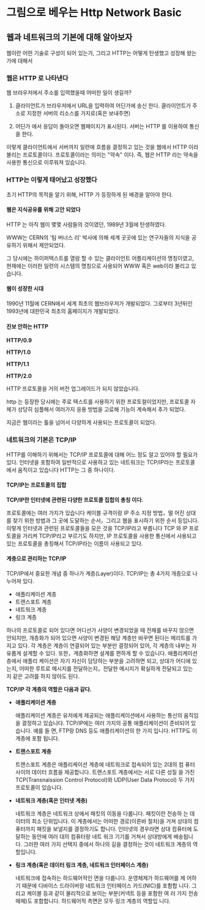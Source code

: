 # 그림으로 베우는 Http Network Basic

## 웹과 네트워크의 기본에 대해 알아보자

웹이란 어떤 기술로 구성이 되어 있는가, 그리고 HTTP는 어떻게 탄생했고 성장해 왔는가에 대해서

### 웹은 HTTP 로 나타낸다

웹 브라우저에서 주소를 입력했을때 어떠한 일이 생길까?

1. 클라이언트가 브라우저에서 URL을 입력하여 어딘가에 송신 한다.
    클라이언트가 주소로 지정한 서버의 리소스를 가지로(혹은 보내주면)

2. 어딘가 에서 응답이 돌아오면 웹페이지가 표시된다.
    서버는 HTTP 를 이용하여 통신을 한다.

이렇게 클라이언트에서 서버까지 일련에 흐름을 결정하고 있는 것을 웹에서 HTTP 이라 불리는 프로토콜이다.
프로토콜이라는 의미는 "약속" 이다.
즉, 웹은 HTTP 라는 약속을 사용한 통신으로 이루워져 있습니다.

### HTTP는 이렇게 태어났고 성장했다

초기 HTTP의 목적을 알기 위해,  HTTP 가 등장하게 된 배경을 알아야 한다.

#### 웹은 지식공유를 위해 고안 되었다

HTTP 는 아직 웹이 몇몇 사람들의 것이였던, 1989년 3월에 탄생하였다.

WWW는 CERN의 '팀 버너스 리' 박사에 의해 세계 곳곳에 있는 연구자들의 지식을 공유하기 위해서 제안되었다.

그 당시에는 하이퍼텍스트를 열람 할 수 있는 클라이언트 어플리케이션의 명칭이였고, 
현재에는 이러한 일련의 시스템의 명칭으로 사용되어 WWW 혹은 web이라 불리고 있습니다.

#### 웹이 성장한 시대

1990년 11월에 CERN에서 세계 최초의 웹브라우저가 개발되었다. 그로부터 3년뒤인 1993년에 대한민국 최초의 홈페이지가 개발되었다.

#### 진보 안하는 HTTP

**HTTP/0.9**

**HTTP/1.0**

**HTTP/1.1**

**HTTP/2.0**

HTTP 프로토콜을 거의 버전 업그레이드가 되지 않았습니다.

http 는 등장한 당시에는 주로 텍스트를 사용하기 위한 프로토컬이었지만, 프로토콜 자체가 상당히 심플해서 여러가지 응용 방법을 고료해 기능이 계속해서 추가 되었다.

지금은 웹이라는 틀을 넘어서 다양하게 사용되는 프로토콜이 되었다.

### 네트워크의 기본은 TCP/IP

HTTP를 이해하기 위해서는 TCP/IP 프로토콜에 대해 어느 정도 알고 있어야 할 필요가 있다. 
인터넷을 포함하여 일반적으로 사용하고 있는 네트워크는 TCP/IP라는 프로토콜에서 움직이고 있습니다 HTTP는 그 중 하나이다.

#### TCP/IP는 프로토콜의 집합

**TCP/IP란 인터넷에 관련된 다양한 프로토콜 집합의 총칭 이다.**

프로토콜에는 여러 가지가 있습니다 케이블 규격이랑 IP 주소 지정 방법，떨 어진 상대를 찾기 위한 방법과 그 곳에 도달하는 순서，그리고 웹을 표시하기 위한 순서 등입니다.
이렇게 인터넷과 관련된 프로토콜들을 모은 것을 TCP/IP라고 부릅니다 TCP 와 IP 프로토콜을 가리켜 TCP/IP라고 부르기도 하지만, IP 프로토콜을 사용한 통신에서 사용되고 있는 프로토콜을 총칭해서 TCP/IP라는 이름이 사용되고 있다.
 

#### 계층으로 관리하는 TCP/IP
TCP/IP에서 중요한 개념 중 하나가 계층(Layer)이다. 
TCP/IP는 총 4가지 개층으로 나누어져 있다.

* 애플리케이션 계층
* 트랜스포트 계층
* 네트워크 계층
* 링크 계층 

하나의 프로토콜로 되어 있다면 어디선가 사양이 변경되었을 때 전체를 바꾸지 않으면 안되지만, 개층화가 되어 있으면 사양이 변경된 해당 계층만 바꾸면 된다는 메리트를 가지고 있다.
각 계층은 계층이 연결되어 있는 부분만 결정되어 있어, 각 계층의 내부는 자유롭게 설계할 수 있다.
또한，계층화하면 설계를 편하게 할 수 있습니다. 애플리케이션 층에서 애플리 케이션은 자기 자신이 담당하는 부분을 고려하면 되고, 상대가 어디에 있는지, 어떠한 루트로 메시지를 전달하는지，전달한 메시지가 확실하게 전달되고 있는 지 같은 고려를 하지 않아도 된다.

**TCP/IP 각 계층의 역할은 다음과 같다.**

* **애플리케이션 계층**
  
    애플리케이션 계층은 유저에게 제공되는 애플리케이션에서 사용하는 통신의 움직임을 결정하고 있습니다.
    TCP/IP에는 여러 가지의 공통 애플리케이션이 준비되어 있습니다. 예를 들 면, FTP랑 DNS 등도 애플리케이션의 한 가지 입니다. HTTP도 이 계층에 포함 됩니다.

* **트랜스포트 계층**
  
    트랜스포트 계층은 애플리케이션 계층에 네트워크로 접속되어 있는 2대의 컴 퓨터 사이의 데이터 흐름을 제공합니다. 
    트랜스포트 계층에서는 서로 다른 성질 을 가진 TCP(Transnaission Control Protocol)와 UDP(User Data Protocol) 두 가지 프로토콜이 있습니다.

* **네트워크 계층(혹은 인터넷 계층)**
  
    네트워크 계층은 네트워크 상에서 패킷의 이동을 다룹니다. 패킷이란 전송하 는 데이터의 최소 단위입니다. 
    이 계층에서는 어떠한 경로(이른바 절차)을 거쳐 상대의 컴퓨터까지 패킷을 보낼지를 결정하기도 합니다.
    인터넷의 경우라면 상대 컴퓨터에 도달하는 동안에 여러 대의 컴퓨터랑 네트 워크 기기를 거쳐서 상대방에게 배송됩니다. 
    그러한 여러 가지 선택지 중에서 하나의 길을 결정하는 것이 네트워크 계층의 역할입니다.

* **링크 계층(혹은 데이터 링크 계층, 네트워크 인터페이스 계층)**
  
    네트워크에 접속하는 하드웨어적인 면을 다룹니다. 
    운영체제가 하드웨어를 제 어하기 때문에 디바이스 드라이버랑 네트워크 인터페이스 카드(NIC)를 포함합 니다. 
    그리고 케이블 등과 같이 물리적으로 보이는 부분(커넥트 등을 포함한 여 러 가지 전송 매체)도 포함합니다. 하드웨어적 측면은 모두 링크 계층의 역할입 니다.
 